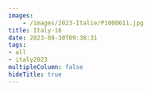 ```yaml
---
images:
    - /images/2023-Italie/P1000611.jpg
title: Italy-16
date: 2023-08-30T09:38:31
tags:
- all
- italy2023
multipleColumn: false
hideTitle: true
---
```

